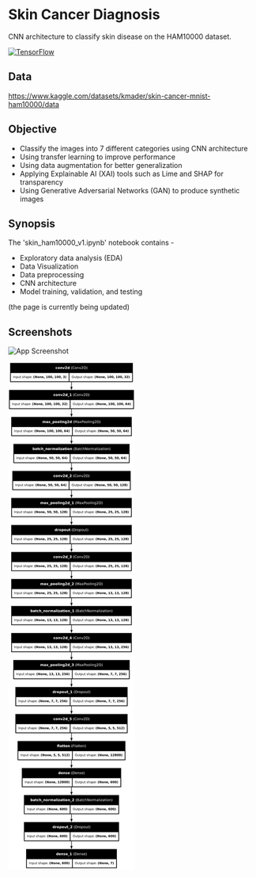 # Skin Cancer Diagnosis
CNN architecture to classify skin disease on the HAM10000 dataset.

[![TensorFlow](https://img.shields.io/badge/TensorFlow-2.14.0-orange?logo=tensorflow)](https://www.tensorflow.org/)


## Data 

https://www.kaggle.com/datasets/kmader/skin-cancer-mnist-ham10000/data

## Objective
* Classify the images into 7 different categories using CNN architecture
* Using transfer learning to improve performance
* Using data augmentation for better generalization
* Applying Explainable AI (XAI) tools such as Lime and SHAP for transparency
* Using Generative Adversarial Networks (GAN) to produce synthetic images

## Synopsis 
The 'skin_ham10000_v1.ipynb' notebook contains - 

* Exploratory data analysis (EDA)
* Data Visualization
* Data preprocessing
* CNN architecture
* Model training, validation, and testing

(the page is currently being updated)

## Screenshots

![App Screenshot](https://github.com/newaz-aa/Skin_cancer_diagnosis/blob/main/Figures/category_samples.png)


![App Screenshot](https://github.com/newaz-aa/Skin_cancer_diagnosis/blob/main/Figures/model_plot.png)
